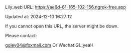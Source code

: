Lily_web URL: https://ae6d-61-165-102-156.ngrok-free.app

Updated at: 2024-12-10 16:27:12

If you cannot open this URL, the server might be down.

Please contact: 

goley04@foxmail.com Or Wechat:GL_yeaH